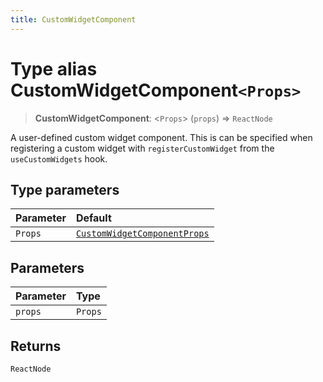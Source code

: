 ```yaml
---
title: CustomWidgetComponent
---
```


# Type alias CustomWidgetComponent`<Props>`

> **CustomWidgetComponent**: <`Props`> (`props`) => `ReactNode`

A user-defined custom widget component. This is can be specified when registering a
custom widget with `registerCustomWidget` from the `useCustomWidgets` hook.

## Type parameters

| Parameter | Default |
| :------ | :------ |
| `Props` | [`CustomWidgetComponentProps`](../interfaces/interface.CustomWidgetComponentProps.md) |

## Parameters

| Parameter | Type |
| :------ | :------ |
| `props` | `Props` |

## Returns

`ReactNode`
